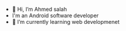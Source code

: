 - 👋 Hi, I’m Ahmed salah
- I'm an Android software developer
- 🌱 I’m currently learning web developmenet


<!---
Ahmed10salah/Ahmed10salah is a ✨ special ✨ repository because its `README.md` (this file) appears on your GitHub profile.
You can click the Preview link to take a look at your changes.
--->
